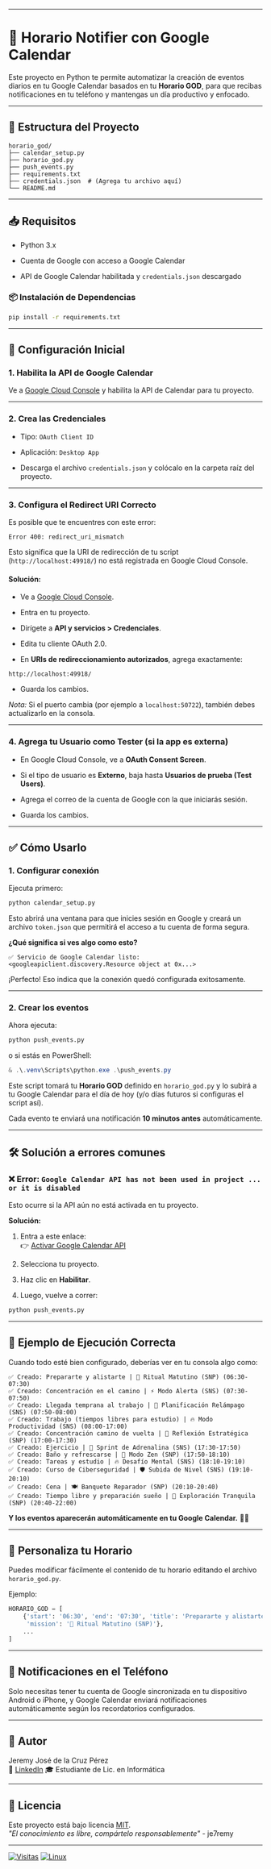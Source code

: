 
---

# 📅 Horario Notifier con Google Calendar

Este proyecto en Python te permite automatizar la creación de eventos diarios en tu Google Calendar basados en tu **Horario GOD**, para que recibas notificaciones en tu teléfono y mantengas un día productivo y enfocado.

---

## 📂 Estructura del Proyecto

```
horario_god/
├── calendar_setup.py
├── horario_god.py
├── push_events.py
├── requirements.txt
├── credentials.json  # (Agrega tu archivo aquí)
└── README.md
```

---

## 📥 Requisitos

- Python 3.x
    
- Cuenta de Google con acceso a Google Calendar
    
- API de Google Calendar habilitada y `credentials.json` descargado
    

### 📦 Instalación de Dependencias

```bash
pip install -r requirements.txt
```

---

## 📌 Configuración Inicial

### 1. Habilita la API de Google Calendar

Ve a [Google Cloud Console](https://console.cloud.google.com/apis/library/calendar.googleapis.com) y habilita la API de Calendar para tu proyecto.

---

### 2. Crea las Credenciales

- Tipo: `OAuth Client ID`
    
- Aplicación: `Desktop App`
    
- Descarga el archivo `credentials.json` y colócalo en la carpeta raíz del proyecto.
    

---

### 3. Configura el Redirect URI Correcto

Es posible que te encuentres con este error:

```
Error 400: redirect_uri_mismatch
```

Esto significa que la URI de redirección de tu script (`http://localhost:49918/`) no está registrada en Google Cloud Console.

#### Solución:

- Ve a [Google Cloud Console](https://console.cloud.google.com/).
    
- Entra en tu proyecto.
    
- Dirígete a **API y servicios > Credenciales**.
    
- Edita tu cliente OAuth 2.0.
    
- En **URIs de redireccionamiento autorizados**, agrega exactamente:
    

```
http://localhost:49918/
```

- Guarda los cambios.
    

_Nota:_ Si el puerto cambia (por ejemplo a `localhost:50722`), también debes actualizarlo en la consola.

---

### 4. Agrega tu Usuario como Tester (si la app es externa)

- En Google Cloud Console, ve a **OAuth Consent Screen**.
    
- Si el tipo de usuario es **Externo**, baja hasta **Usuarios de prueba (Test Users)**.
    
- Agrega el correo de la cuenta de Google con la que iniciarás sesión.
    
- Guarda los cambios.
    

---

## ✅ Cómo Usarlo

### 1. Configurar conexión

Ejecuta primero:

```bash
python calendar_setup.py
```

Esto abrirá una ventana para que inicies sesión en Google y creará un archivo `token.json` que permitirá el acceso a tu cuenta de forma segura.

**¿Qué significa si ves algo como esto?**

```
✅ Servicio de Google Calendar listo: <googleapiclient.discovery.Resource object at 0x...>
```

¡Perfecto! Eso indica que la conexión quedó configurada exitosamente.

---

### 2. Crear los eventos

Ahora ejecuta:

```bash
python push_events.py
```

o si estás en PowerShell:

```powershell
& .\.venv\Scripts\python.exe .\push_events.py
```

Este script tomará tu **Horario GOD** definido en `horario_god.py` y lo subirá a tu Google Calendar para el día de hoy (y/o días futuros si configuras el script así).

Cada evento te enviará una notificación **10 minutos antes** automáticamente.

---

## 🛠️ Solución a errores comunes

### ❌ Error: `Google Calendar API has not been used in project ... or it is disabled`

Esto ocurre si la API aún no está activada en tu proyecto.

**Solución:**

1. Entra a este enlace:  
    👉 [Activar Google Calendar API](https://console.developers.google.com/apis/api/calendar-json.googleapis.com/overview)
    
2. Selecciona tu proyecto.
    
3. Haz clic en **Habilitar**.
    
4. Luego, vuelve a correr:
    

```bash
python push_events.py
```

---

## 📜 Ejemplo de Ejecución Correcta

Cuando todo esté bien configurado, deberías ver en tu consola algo como:

```
✅ Creado: Prepararte y alistarte | 🌿 Ritual Matutino (SNP) (06:30-07:30)
✅ Creado: Concentración en el camino | ⚡ Modo Alerta (SNS) (07:30-07:50)
✅ Creado: Llegada temprana al trabajo | 📅 Planificación Relámpago (SNS) (07:50-08:00)
✅ Creado: Trabajo (tiempos libres para estudio) | 🔥 Modo Productividad (SNS) (08:00-17:00)
✅ Creado: Concentración camino de vuelta | 🎯 Reflexión Estratégica (SNP) (17:00-17:30)
✅ Creado: Ejercicio | 💪 Sprint de Adrenalina (SNS) (17:30-17:50)
✅ Creado: Baño y refrescarse | 🌿 Modo Zen (SNP) (17:50-18:10)
✅ Creado: Tareas y estudio | 🔥 Desafío Mental (SNS) (18:10-19:10)
✅ Creado: Curso de Ciberseguridad | 🛡️ Subida de Nivel (SNS) (19:10-20:10)
✅ Creado: Cena | 🍽 Banquete Reparador (SNP) (20:10-20:40)
✅ Creado: Tiempo libre y preparación sueño | 🌿 Exploración Tranquila (SNP) (20:40-22:00)
```

**Y los eventos aparecerán automáticamente en tu Google Calendar.** 📅✅

---

## 📝 Personaliza tu Horario

Puedes modificar fácilmente el contenido de tu horario editando el archivo `horario_god.py`.

Ejemplo:

```python
HORARIO_GOD = [
    {'start': '06:30', 'end': '07:30', 'title': 'Prepararte y alistarte',
     'mission': '🌿 Ritual Matutino (SNP)'},
    ...
]
```

---

## 📱 Notificaciones en el Teléfono

Solo necesitas tener tu cuenta de Google sincronizada en tu dispositivo Android o iPhone, y Google Calendar enviará notificaciones automáticamente según los recordatorios configurados.

---

## 🚀 Autor

Jeremy José de la Cruz Pérez  
📧 [LinkedIn](https://www.linkedin.com/in/jeremy-jos%C3%A9-de-la-cruz-p%C3%A9rez-0a49b9237/)
🎓 Estudiante de Lic. en Informática

---

## 📜 Licencia

Este proyecto está bajo licencia [MIT](https://github.com/je7remy/Horario-Notifier/blob/main/LICENSE).  
*"El conocimiento es libre, compártelo responsablemente"* - je7remy

---

[![Visitas](https://komarev.com/ghpvc/?username=je7remy&label=Visitas%20al%20Repo&color=blueviolet)](https://github.com/je7remy/linuxknowledge)
[![Linux](https://img.shields.io/badge/Powered%20by-Linux-FCC624?style=flat&logo=linux)](https://www.linux.org/)
